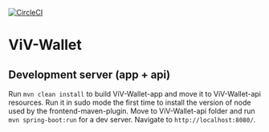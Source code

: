 [![CircleCI](https://circleci.com/gh/maurelio1234/ViV-Wallet.svg?style=svg)](https://circleci.com/gh/maurelio1234/ViV-Wallet)

# ViV-Wallet

## Development server (app + api)

Run `mvn clean install` to build ViV-Wallet-app and move it to ViV-Wallet-api resources. Run it in sudo mode the first time to install the version of node used by the frontend-maven-plugin. 
Move to ViV-Wallet-api folder and run `mvn spring-boot:run` for a dev server. Navigate to `http://localhost:8080/`.
